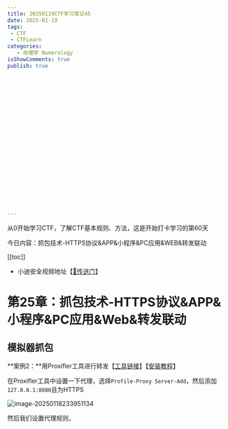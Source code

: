```yaml
---
title: 20250119CTF学习笔记45
date: 2025-01-19
tags:
 - CTF
 - CTFLearn
categories:
   - 命理学 Numerology
isShowComments: true
publish: true























---
```


<Boxx/>

从0开始学习CTF，了解CTF基本规则、方法，这是开始打卡学习的第60天

今日内容：抓包技术-HTTPS协议&APP&小程序&PC应用&WEB&转发联动

[[toc]]

- 小迪安全视频地址【[🔗传送门]([https://www.bilibili.com/video/BV123yAYMEwb/)】

<!-- more -->

# 第25章：抓包技术-HTTPS协议&APP&小程序&PC应用&Web&转发联动

## 模拟器抓包

**案例2：**用Proxifler工具进行转发【[工具链接](https://www.proxifier.com/download/)】【[安装教程](https://www.jianshu.com/p/aec624882979)】

在Proxifler工具中设置一下代理，选择`Profile-Proxy Server-Add`，然后添加`127.0.0.1:8080`且为HTTPS

![image-20250118233951134](/img/ctfLearn/image-20250118233951134.png)

然后我们设置代理规则，

